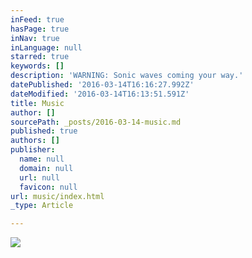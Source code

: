 ```yaml
---
inFeed: true
hasPage: true
inNav: true
inLanguage: null
starred: true
keywords: []
description: 'WARNING: Sonic waves coming your way.'
datePublished: '2016-03-14T16:16:27.992Z'
dateModified: '2016-03-14T16:13:51.591Z'
title: Music
author: []
sourcePath: _posts/2016-03-14-music.md
published: true
authors: []
publisher:
  name: null
  domain: null
  url: null
  favicon: null
url: music/index.html
_type: Article

---
```

![](https://the-grid-user-content.s3-us-west-2.amazonaws.com/0d14854b-0d69-4bff-8176-78518a106a83.jpg)